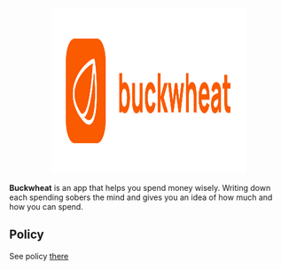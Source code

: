 <p align="center">
  <img width="350" height="300" src="/screenshots/logo.svg" alt="Buckwheat logo">
</p>

**Buckwheat** is an app that helps you spend money wisely. 
Writing down each spending sobers the mind and gives you an idea of how much and how you can spend.

## Policy

See policy [there](./POLICY.md)